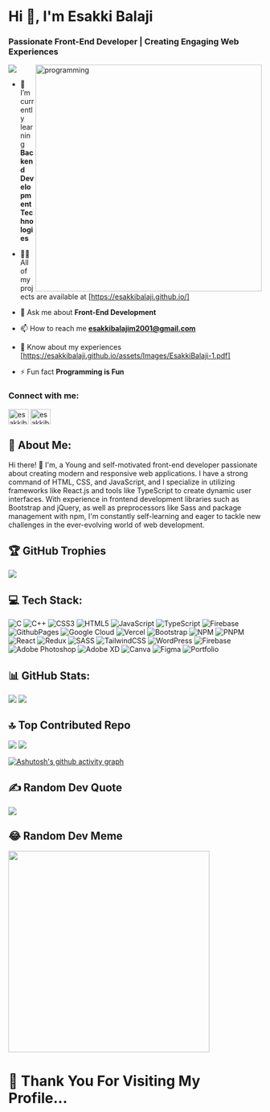 

<h1 align="left">Hi 👋, I'm Esakki Balaji</h1>
<h3 align="left">Passionate Front-End Developer | Creating Engaging Web Experiences</h3>
<img align="right" alt="programming" width="450" src="https://github.com/EsakkiBalaji/EsakkiBalaji/assets/152501485/2b02067c-b524-46ae-948f-32ce4b43232e">


[![](https://visitcount.itsvg.in/api?id=EsakkiBalaji&icon=0&color=1)](https://visitcount.itsvg.in)


<!-- Proudly created with GPRM ( https://gprm.itsvg.in ) -->


- 🌱 I’m currently learning **Backend Development Technologies**

- 👨‍💻 All of my projects are available at [https://esakkibalaji.github.io/]

- 💬 Ask me about **Front-End Development**

- 📫 How to reach me **esakkibalajim2001@gmail.com**

- 📄 Know about my experiences [https://esakkibalaji.github.io/assets/Images/EsakkiBalaji-1.pdf]

- ⚡ Fun fact **Programming is Fun**


<h3 align="left">Connect with me:</h3>
<p align="left">
  
<a href="https://linkedin.com/in/esakkibalaji" target="blank"><img align="center" src="https://raw.githubusercontent.com/rahuldkjain/github-profile-readme-generator/master/src/images/icons/Social/linked-in-alt.svg" alt="esakkibalaji" height="30" width="40" /></a>
<a href="https://auth.geeksforgeeks.org/user/esakkibalaji" target="blank"><img align="center" src="https://raw.githubusercontent.com/rahuldkjain/github-profile-readme-generator/master/src/images/icons/Social/geeks-for-geeks.svg" alt="esakkibalaji" height="30" width="40" /></a>
</p>



## 💫 About Me:


Hi there! 👋 I'm, a Young and self-motivated front-end developer passionate about creating modern and responsive web applications. I have a strong command of HTML, CSS, and JavaScript, and I specialize in utilizing frameworks like React.js and tools like TypeScript to create dynamic user interfaces. With experience in frontend development libraries such as Bootstrap and jQuery, as well as preprocessors like Sass and package management with npm, I'm constantly self-learning and eager to tackle new challenges in the ever-evolving world of web development.



## 🏆 GitHub Trophies


![](https://github-profile-trophy.vercel.app/?username=EsakkiBalaji&theme=onedark&no-frame=false&no-bg=true&margin-w=4)





## 💻 Tech Stack:


![C](https://img.shields.io/badge/c-%2300599C.svg?style=for-the-badge&logo=c&logoColor=white) ![C++](https://img.shields.io/badge/c++-%2300599C.svg?style=for-the-badge&logo=c%2B%2B&logoColor=white) ![CSS3](https://img.shields.io/badge/css3-%231572B6.svg?style=for-the-badge&logo=css3&logoColor=white) ![HTML5](https://img.shields.io/badge/html5-%23E34F26.svg?style=for-the-badge&logo=html5&logoColor=white) ![JavaScript](https://img.shields.io/badge/javascript-%23323330.svg?style=for-the-badge&logo=javascript&logoColor=%23F7DF1E) ![TypeScript](https://img.shields.io/badge/typescript-%23007ACC.svg?style=for-the-badge&logo=typescript&logoColor=white) ![Firebase](https://img.shields.io/badge/firebase-%23039BE5.svg?style=for-the-badge&logo=firebase) ![GithubPages](https://img.shields.io/badge/github%20pages-121013?style=for-the-badge&logo=github&logoColor=white) ![Google Cloud](https://img.shields.io/badge/GoogleCloud-%234285F4.svg?style=for-the-badge&logo=google-cloud&logoColor=white) ![Vercel](https://img.shields.io/badge/vercel-%23000000.svg?style=for-the-badge&logo=vercel&logoColor=white) ![Bootstrap](https://img.shields.io/badge/bootstrap-%238511FA.svg?style=for-the-badge&logo=bootstrap&logoColor=white) ![NPM](https://img.shields.io/badge/NPM-%23CB3837.svg?style=for-the-badge&logo=npm&logoColor=white) ![PNPM](https://img.shields.io/badge/pnpm-%234a4a4a.svg?style=for-the-badge&logo=pnpm&logoColor=f69220) ![React](https://img.shields.io/badge/react-%2320232a.svg?style=for-the-badge&logo=react&logoColor=%2361DAFB) ![Redux](https://img.shields.io/badge/redux-%23593d88.svg?style=for-the-badge&logo=redux&logoColor=white) ![SASS](https://img.shields.io/badge/SASS-hotpink.svg?style=for-the-badge&logo=SASS&logoColor=white) ![TailwindCSS](https://img.shields.io/badge/tailwindcss-%2338B2AC.svg?style=for-the-badge&logo=tailwind-css&logoColor=white) ![WordPress](https://img.shields.io/badge/WordPress-%23117AC9.svg?style=for-the-badge&logo=WordPress&logoColor=white) ![Firebase](https://img.shields.io/badge/Firebase-039BE5?style=for-the-badge&logo=Firebase&logoColor=white) ![Adobe Photoshop](https://img.shields.io/badge/adobe%20photoshop-%2331A8FF.svg?style=for-the-badge&logo=adobe%20photoshop&logoColor=white) ![Adobe XD](https://img.shields.io/badge/Adobe%20XD-470137?style=for-the-badge&logo=Adobe%20XD&logoColor=#FF61F6) ![Canva](https://img.shields.io/badge/Canva-%2300C4CC.svg?style=for-the-badge&logo=Canva&logoColor=white) ![Figma](https://img.shields.io/badge/figma-%23F24E1E.svg?style=for-the-badge&logo=figma&logoColor=white) ![Portfolio](https://img.shields.io/badge/Portfolio-%23000000.svg?style=for-the-badge&logo=firefox&logoColor=#FF7139)



## 📊 GitHub Stats:


![](https://github-readme-stats.vercel.app/api?username=EsakkiBalaji&theme=dark&hide_border=false&include_all_commits=false&count_private=false)
![](https://github-readme-streak-stats.herokuapp.com/?user=EsakkiBalaji&theme=dark&hide_border=false)



## 🔝 Top Contributed Repo


![](https://github-contributor-stats.vercel.app/api?username=EsakkiBalaji&limit=5&theme=dark&combine_all_yearly_contributions=true)
![](https://github-readme-stats.vercel.app/api/top-langs/?username=EsakkiBalaji&theme=dark&hide_border=false&include_all_commits=false&count_private=false&layout=compact)




<!-- Proudly created with GPRM ( https://gprm.itsvg.in ) -->
[![Ashutosh's github activity graph](https://github-readme-activity-graph.vercel.app/graph?username=EsakkiBalaji&bg_color=0f0f0f&color=cfeb47&line=03a016&point=0412d2&area=true&hide_border=true)](https://github.com/ashutosh00710/github-readme-activity-graph)




## ✍️ Random Dev Quote
![](https://quotes-github-readme.vercel.app/api?type=horizontal&theme=radical)




## 😂 Random Dev Meme

<img src='https://randommeme-five.vercel.app/' style="height: 400px;"/>


# 💫 Thank You For Visiting My Profile...



